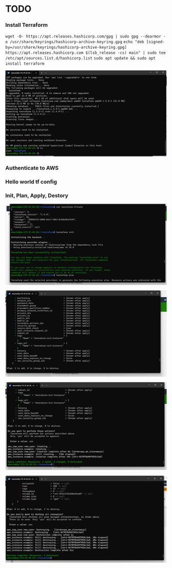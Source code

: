 # TODO

### Install Terraform

`wget -O- https://apt.releases.hashicorp.com/gpg | sudo gpg --dearmor -o /usr/share/keyrings/hashicorp-archive-keyring.gpg`
`echo "deb [signed-by=/usr/share/keyrings/hashicorp-archive-keyring.gpg] https://apt.releases.hashicorp.com $(lsb_release -cs) main" | sudo tee /etc/apt/sources.list.d/hashicorp.list`
`sudo apt update && sudo apt install terraform`

![Alt text](<terr1/Screenshot 2023-08-09 181425.png>)



### Authenticate to AWS

### Hello world tf config

### Init, Plan, Apply, Destory

![Alt text](<terr1/Screenshot 2023-08-09 183325.png>)

![Alt text](<terr1/Screenshot 2023-08-09 183356.png>)

![Alt text](<terr1/Screenshot 2023-08-09 183453.png>)

![Alt text](<terr1/Screenshot 2023-08-09 184202.png>)